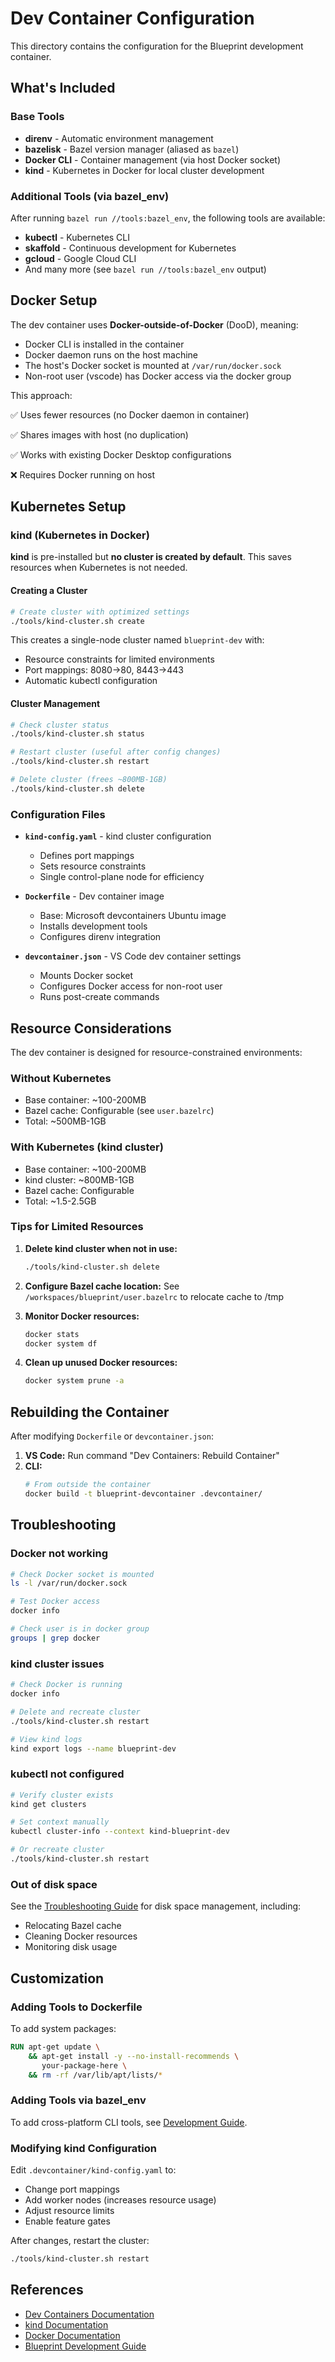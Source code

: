 # Dev Container Configuration

This directory contains the configuration for the Blueprint development container.

## What's Included

### Base Tools
- **direnv** - Automatic environment management
- **bazelisk** - Bazel version manager (aliased as `bazel`)
- **Docker CLI** - Container management (via host Docker socket)
- **kind** - Kubernetes in Docker for local cluster development

### Additional Tools (via bazel_env)
After running `bazel run //tools:bazel_env`, the following tools are available:
- **kubectl** - Kubernetes CLI
- **skaffold** - Continuous development for Kubernetes
- **gcloud** - Google Cloud CLI
- And many more (see `bazel run //tools:bazel_env` output)

## Docker Setup

The dev container uses **Docker-outside-of-Docker** (DooD), meaning:
- Docker CLI is installed in the container
- Docker daemon runs on the host machine
- The host's Docker socket is mounted at `/var/run/docker.sock`
- Non-root user (vscode) has Docker access via the docker group

This approach:

✅ Uses fewer resources (no Docker daemon in container)

✅ Shares images with host (no duplication)

✅ Works with existing Docker Desktop configurations

❌ Requires Docker running on host

## Kubernetes Setup

### kind (Kubernetes in Docker)

**kind** is pre-installed but **no cluster is created by default**. This saves resources when Kubernetes is not needed.

#### Creating a Cluster

```bash
# Create cluster with optimized settings
./tools/kind-cluster.sh create
```

This creates a single-node cluster named `blueprint-dev` with:
- Resource constraints for limited environments
- Port mappings: 8080→80, 8443→443
- Automatic kubectl configuration

#### Cluster Management

```bash
# Check cluster status
./tools/kind-cluster.sh status

# Restart cluster (useful after config changes)
./tools/kind-cluster.sh restart

# Delete cluster (frees ~800MB-1GB)
./tools/kind-cluster.sh delete
```

### Configuration Files

- **`kind-config.yaml`** - kind cluster configuration
  - Defines port mappings
  - Sets resource constraints
  - Single control-plane node for efficiency

- **`Dockerfile`** - Dev container image
  - Base: Microsoft devcontainers Ubuntu image
  - Installs development tools
  - Configures direnv integration

- **`devcontainer.json`** - VS Code dev container settings
  - Mounts Docker socket
  - Configures Docker access for non-root user
  - Runs post-create commands

## Resource Considerations

The dev container is designed for resource-constrained environments:

### Without Kubernetes
- Base container: ~100-200MB
- Bazel cache: Configurable (see `user.bazelrc`)
- Total: ~500MB-1GB

### With Kubernetes (kind cluster)
- Base container: ~100-200MB
- kind cluster: ~800MB-1GB
- Bazel cache: Configurable
- Total: ~1.5-2.5GB

### Tips for Limited Resources

1. **Delete kind cluster when not in use:**
   ```bash
   ./tools/kind-cluster.sh delete
   ```

2. **Configure Bazel cache location:**
   See `/workspaces/blueprint/user.bazelrc` to relocate cache to /tmp

3. **Monitor Docker resources:**
   ```bash
   docker stats
   docker system df
   ```

4. **Clean up unused Docker resources:**
   ```bash
   docker system prune -a
   ```

## Rebuilding the Container

After modifying `Dockerfile` or `devcontainer.json`:

1. **VS Code:** Run command "Dev Containers: Rebuild Container"
2. **CLI:** 
   ```bash
   # From outside the container
   docker build -t blueprint-devcontainer .devcontainer/
   ```

## Troubleshooting

### Docker not working

```bash
# Check Docker socket is mounted
ls -l /var/run/docker.sock

# Test Docker access
docker info

# Check user is in docker group
groups | grep docker
```

### kind cluster issues

```bash
# Check Docker is running
docker info

# Delete and recreate cluster
./tools/kind-cluster.sh restart

# View kind logs
kind export logs --name blueprint-dev
```

### kubectl not configured

```bash
# Verify cluster exists
kind get clusters

# Set context manually
kubectl cluster-info --context kind-blueprint-dev

# Or recreate cluster
./tools/kind-cluster.sh restart
```

### Out of disk space

See the [Troubleshooting Guide](../docs/user/troubleshooting.md) for disk space management, including:
- Relocating Bazel cache
- Cleaning Docker resources
- Monitoring disk usage

## Customization

### Adding Tools to Dockerfile

To add system packages:

```dockerfile
RUN apt-get update \
    && apt-get install -y --no-install-recommends \
       your-package-here \
    && rm -rf /var/lib/apt/lists/*
```

### Adding Tools via bazel_env

To add cross-platform CLI tools, see [Development Guide](../docs/contributor/development.md#add-new-tool).

### Modifying kind Configuration

Edit `.devcontainer/kind-config.yaml` to:
- Change port mappings
- Add worker nodes (increases resource usage)
- Adjust resource limits
- Enable feature gates

After changes, restart the cluster:
```bash
./tools/kind-cluster.sh restart
```

## References

- [Dev Containers Documentation](https://containers.dev/)
- [kind Documentation](https://kind.sigs.k8s.io/)
- [Docker Documentation](https://docs.docker.com/)
- [Blueprint Development Guide](../docs/contributor/development.md)
